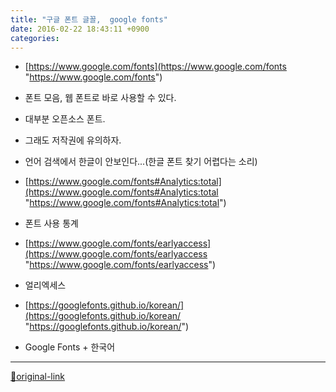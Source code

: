 ```yaml
---
title: "구글 폰트 글꼴,  google fonts"
date: 2016-02-22 18:43:11 +0900
categories: 
---
```

  

- [https://www.google.com/fonts](https://www.google.com/fonts "https://www.google.com/fonts")
- 폰트 모음, 웹 폰트로 바로 사용할 수 있다.
- 대부분 오픈소스 폰트.
- 그래도 저작권에 유의하자.

- 언어 검색에서 한글이 안보인다...(한글 폰트 찾기 어렵다는 소리)
- [https://www.google.com/fonts#Analytics:total](https://www.google.com/fonts#Analytics:total "https://www.google.com/fonts#Analytics:total")
- 폰트 사용 통계

- [https://www.google.com/fonts/earlyaccess](https://www.google.com/fonts/earlyaccess "https://www.google.com/fonts/earlyaccess")
- 얼리엑세스


- [https://googlefonts.github.io/korean/](https://googlefonts.github.io/korean/ "https://googlefonts.github.io/korean/")
- Google Fonts + 한국어






***
[🔗original-link](http://www.mins01.com/mh/tech/read/985)